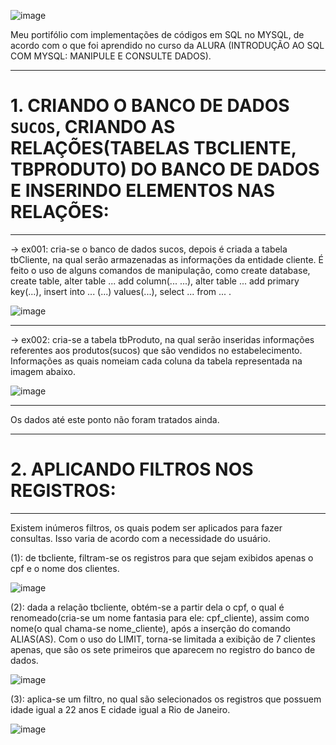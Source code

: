 ![image](https://user-images.githubusercontent.com/50182271/127007611-9c1c9766-5ba5-4099-8fff-b310763e1b31.png)

Meu portifólio com implementações de códigos em SQL no MYSQL, de acordo com o que foi aprendido no curso da ALURA (INTRODUÇÃO AO SQL COM MYSQL: MANIPULE E CONSULTE DADOS).

___________________________________________________________________________________________________________________________________________________________________________________
# 1. CRIANDO O BANCO DE DADOS `SUCOS`, CRIANDO AS RELAÇÕES(TABELAS TBCLIENTE, TBPRODUTO) DO BANCO DE DADOS E INSERINDO ELEMENTOS NAS RELAÇÕES:
___________________________________________________________________________________________________________________________________________________________________________________

-> ex001: cria-se o banco de dados sucos, depois é criada a tabela tbCliente, na qual serão armazenadas as informações da entidade cliente. É feito o uso de alguns comandos de manipulação, como create database, create table, alter table ... add column(... ...), alter table ... add primary key(...), insert into ... (...) values(...), select ... from ... . 

![image](https://user-images.githubusercontent.com/50182271/127037041-a6021fac-1c70-4351-9f95-f467acffb181.png)

___________________________________________________________________________________________________________________________________________________________________________________
-> ex002: cria-se a tabela tbProduto, na qual serão inseridas informações referentes aos produtos(sucos) que são vendidos no estabelecimento. Informações as quais nomeiam cada coluna da tabela representada na imagem abaixo.

![image](https://user-images.githubusercontent.com/50182271/127046889-bfd0f82b-9e4b-4220-abef-5d69f76d8981.png)

___________________________________________________________________________________________________________________________________________________________________________________
Os dados até este ponto não foram tratados ainda. 

_________________________________________________________________________________________________________________________________________________________________________________
# 2. APLICANDO FILTROS NOS REGISTROS:
_________________________________________________________________________________________________________________________________________________________________________________

  Existem inúmeros filtros, os quais podem ser aplicados para fazer consultas. Isso varia de acordo com a necessidade do usuário.

(1): de tbcliente, filtram-se os registros para que sejam exibidos apenas o cpf e o nome dos clientes.

![image](https://user-images.githubusercontent.com/50182271/127083389-2ada2faf-ca7e-481b-8bd5-52627339469b.png)

(2): dada a relação tbcliente, obtém-se a partir dela o cpf, o qual é renomeado(cria-se um nome fantasia para ele: cpf_cliente), assim como nome(o qual chama-se nome_cliente), após a inserção do comando ALIAS(AS). Com o uso do LIMIT, torna-se limitada a exibição de 7 clientes apenas, que são os sete primeiros que aparecem no registro do banco de dados.

![image](https://user-images.githubusercontent.com/50182271/127083449-f55e619d-d608-420d-b729-a8130aa5d370.png)

(3): aplica-se um filtro, no qual são selecionados os registros que possuem idade igual a 22 anos E cidade igual a Rio de Janeiro.

![image](https://user-images.githubusercontent.com/50182271/127149131-9bc51555-bd3e-430e-ad03-aa125cb9ddb5.png)

